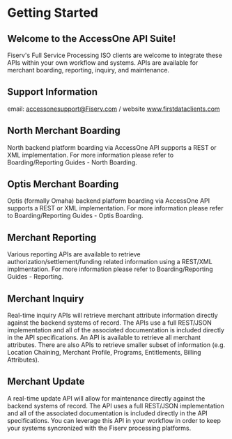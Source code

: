 # Getting Started

## Welcome to the AccessOne API Suite!
Fiserv's Full Service Processing ISO clients are welcome to integrate these APIs within your own workflow and systems.  APIs are available for merchant boarding, reporting, inquiry, and maintenance.

## Support Information
email: accessonesupport@Fiserv.com / website www.firstdataclients.com

## North Merchant Boarding
North backend platform boarding via AccessOne API supports a REST or XML implementation.  For more information please refer to Boarding/Reporting Guides - North Boarding.

## Optis Merchant Boarding
Optis (formally Omaha) backend platform boarding via AccessOne API supports a REST or XML implementation.  For more information please refer to Boarding/Reporting Guides - Optis Boarding.

## Merchant Reporting
Various reporting APIs are available to retrieve authorization/settlement/funding related information using a REST/XML implmentation.  For more information please refer to Boarding/Reporting Guides - Reporting.

## Merchant Inquiry
Real-time inquiry APIs will retrieve merchant attribute information directly against the backend systems of record.  The APIs use a full REST/JSON implementation and all of the associated documentation is included directly in the API specifications.  An API is available to retrieve all merchant attributes.  There are also APIs to retrieve smaller subset of information (e.g. Location Chaining, Merchant Profile, Programs, Entitlements, Billing Attributes).

## Merchant Update
A real-time update API will allow for maintenance directly against the backend systems of record.  The API uses a full REST/JSON implementation and all of the associated documentation is included directly in the API specifications.  You can leverage this API in your workflow in order to keep your systems syncronized with the Fiserv processing platforms.
